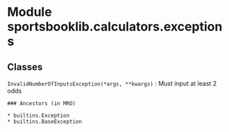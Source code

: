Module sportsbooklib.calculators.exceptions
===========================================

Classes
-------

`InvalidNumberOfInputsException(*args, **kwargs)`
:   Must input at least 2 odds

    ### Ancestors (in MRO)

    * builtins.Exception
    * builtins.BaseException